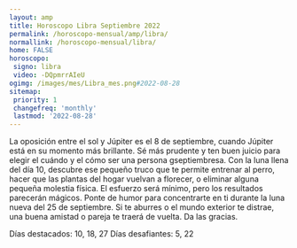 ```yaml
---
layout: amp
title: Horoscopo Libra Septiembre 2022 
permalink: /horoscopo-mensual/amp/libra/
normallink: /horoscopo-mensual/libra/
home: FALSE
horoscopo:
 signo: libra
 video: -DQpmrrAIeU
ogimg: /images/mes/Libra_mes.png#2022-08-28
sitemap:
 priority: 1
 changefreq: 'monthly'
 lastmod: '2022-08-28'
---
```



La oposición entre el sol y Júpiter es el 8 de septiembre, cuando Júpiter está en su momento más brillante. Sé más prudente y ten buen juicio para elegir el cuándo y el cómo ser una persona gseptiembresa. Con la luna llena del día 10, descubre ese pequeño truco que te permite entrenar al perro, hacer que las plantas del hogar vuelvan a florecer, o eliminar alguna pequeña molestia física. El esfuerzo será mínimo, pero los resultados parecerán mágicos. Ponte de humor para concentrarte en ti durante la luna nueva del 25 de septiembre. Si te aburres o el mundo exterior te distrae, una buena amistad o pareja te traerá de vuelta. Da las gracias. 

Días destacados: 10, 18, 27
Días desafiantes: 5, 22